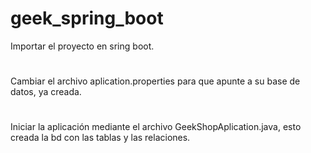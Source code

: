 ﻿# geek_spring_boot
 Importar el proyecto en sring boot.
 #
 Cambiar el archivo aplication.properties para que apunte a su base de datos, ya creada.
 #
 Iniciar la aplicación mediante el archivo GeekShopAplication.java, esto creada la bd con las tablas y las relaciones.
